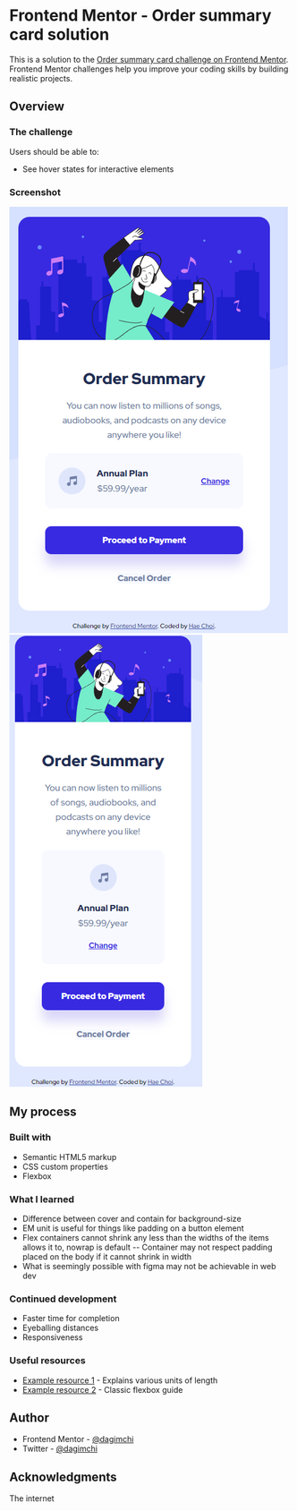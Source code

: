 # Frontend Mentor - Order summary card solution

This is a solution to the [Order summary card challenge on Frontend Mentor](https://www.frontendmentor.io/challenges/order-summary-component-QlPmajDUj). Frontend Mentor challenges help you improve your coding skills by building realistic projects.

## Overview

### The challenge

Users should be able to:

- See hover states for interactive elements

### Screenshot

![](ss.png)
![](ss-mobile.png)

## My process

### Built with

- Semantic HTML5 markup
- CSS custom properties
- Flexbox

### What I learned

- Difference between cover and contain for background-size
- EM unit is useful for things like padding on a button element
- Flex containers cannot shrink any less than the widths of the items allows it to, nowrap is default
  -- Container may not respect padding placed on the body if it cannot shrink in width
- What is seemingly possible with figma may not be achievable in web dev

### Continued development

- Faster time for completion
- Eyeballing distances
- Responsiveness

### Useful resources

- [Example resource 1](https://developer.mozilla.org/en-US/docs/Learn/CSS/Building_blocks/Values_and_units) - Explains various units of length
- [Example resource 2](https://css-tricks.com/snippets/css/a-guide-to-flexbox/) - Classic flexbox guide

## Author

- Frontend Mentor - [@dagimchi](https://www.frontendmentor.io/profile/dagimchi)
- Twitter - [@dagimchi](https://www.twitter.com/dagimchi)

## Acknowledgments

The internet
